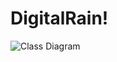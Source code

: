 # DigitalRain!
![Class Diagram](http://www.plantuml.com/plantuml/proxy?src=https://raw.githubusercontent.com/JamesComo44/DigitalRain/add-diagram/class_diagram.puml?)
